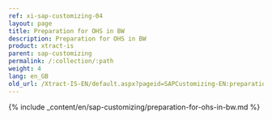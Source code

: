 ```yaml
---
ref: xi-sap-customizing-04
layout: page
title: Preparation for OHS in BW
description: Preparation for OHS in BW
product: xtract-is
parent: sap-customizing
permalink: /:collection/:path
weight: 4
lang: en_GB
old_url: /Xtract-IS-EN/default.aspx?pageid=SAPCustomizing-EN:preparation-for-ohs-in-bw
---
```

{% include _content/en/sap-customizing/preparation-for-ohs-in-bw.md  %}